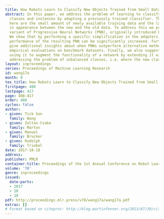 ```yaml
---
title: How Robots Learn to Classify New Objects Trained from Small Data Sets
abstract: In this paper, we address the problem of learning to classify new object
  classes and instances by adapting a previously trained classifier. The main challenges
  here are the small amount of newly available training data and the large change
  in appearance between the new and the old data. To address this we propose a new
  variant of Progressive Neural Networks (PNN), originally introduced by Rusu et al.
  We show that by performing a specific simplification in the adapters, the prediction
  performance of the resulting PNN can be significantly increased. Furthermore, we
  give additional insights about when PNNs outperform alternative methods, and provide
  empirical evaluations on benchmark datasets. Finally, we also suggests a way of
  using it to augment the functionality of a network by extending it with new classes,
  addressing the problem of unbalanced classes, i.e. where the new classes are under-represented.
layout: inproceedings
series: Proceedings of Machine Learning Research
id: wang17a
month: 0
tex_title: How Robots Learn to Classify New Objects Trained from Small Data Sets
firstpage: 408
lastpage: 417
page: 408-417
order: 408
cycles: false
author:
- given: Tick Son
  family: Wang
- given: Zoltan-Csaba
  family: Marton
- given: Manuel
  family: Brucker
- given: Rudolph
  family: Triebel
date: 2017-10-18
address: 
publisher: PMLR
container-title: Proceedings of the 1st Annual Conference on Robot Learning
volume: '78'
genre: inproceedings
issued:
  date-parts:
  - 2017
  - 10
  - 18
pdf: http://proceedings.mlr.press/v78/wang17a/wang17a.pdf
extras: []
# Format based on citeproc: http://blog.martinfenner.org/2013/07/30/citeproc-yaml-for-bibliographies/
---
```

